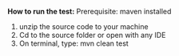 **How to run the test:**
Prerequisite: maven installed
1. unzip the source code to your machine
2. Cd to the source folder or open with any IDE
3. On terminal, type: mvn clean test
